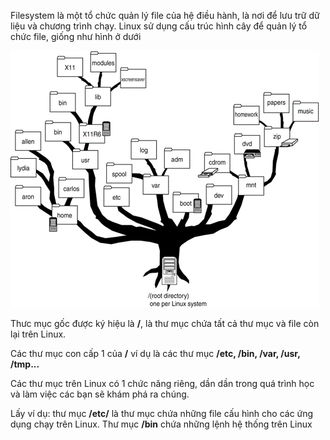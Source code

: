 Filesystem là một tổ chức quản lý file của hệ điều hành, là nơi để lưu trữ dữ liệu và chương trình chạy. Linux sử dụng cấu trúc hình cây để quản lý tổ chức file, giống như hình ở dưới

![Linux Filesystem](/linuxsieutoc-course/linuxsieutoc-bai02/assets/filesystem1.gif)


Thưc mục gốc được ký hiệu là **/**, là thư mục chứa tất cả thư mục và file còn lại trên Linux.


Các thư mục con cấp 1 của **/** ví dụ là các thư mục **/etc, /bin, /var, /usr, /tmp...**


Các thư mục trên Linux có 1 chức năng riêng, dần dần trong quá trình học và làm việc các bạn sẽ khám phá ra chúng.


Lấy ví dụ: thư mục **/etc/** là thư mục chứa những file cấu hình cho các ứng dụng chạy trên Linux. Thư mục **/bin** chứa những lệnh hệ thống trên Linux
